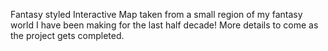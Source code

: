 Fantasy styled Interactive Map taken from a small region of my fantasy world I have been making for the last half decade! More details to come as the project gets completed. 
